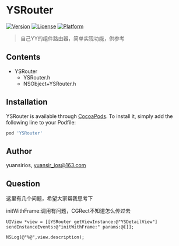 # YSRouter

[![Version](https://img.shields.io/cocoapods/v/YSRouter.svg?style=flat)](https://cocoapods.org/pods/YSRouter)
[![License](https://img.shields.io/cocoapods/l/YSRouter.svg?style=flat)](https://cocoapods.org/pods/YSRouter)
[![Platform](https://img.shields.io/cocoapods/p/YSRouter.svg?style=flat)](https://cocoapods.org/pods/YSRouter)


>自己YY的组件路由器，简单实现功能，供参考

## Contents
*   YSRouter
       * YSRouter.h
       * NSObject+YSRouter.h

## Installation

YSRouter is available through [CocoaPods](https://cocoapods.org). To install
it, simply add the following line to your Podfile:

```ruby
pod 'YSRouter'
```

## Author

yuansirios, yuansir_ios@163.com


## Question
这里有几个问题，希望大家帮我思考下

initWithFrame:调用有问题，CGRect不知道怎么传过去

```
UIView *view = [[YSRouter getViewInstance:@"YSDetailView"] sendInstanceEvents:@"initWithFrame:" params:@[]];

NSLog(@"%@",view.description);
```
